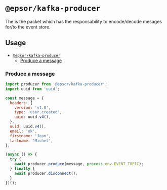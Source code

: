 # `@epsor/kafka-producer`

The is the packet which has the responsability to encode/decode mesages for/to the event store.

## Usage

- [`@epsor/kafka-producer`](#epsorkafka-producer)
  - [Produce a message](#Produce-a-message)

### Produce a message

```js
import producer from '@epsor/kafka-producer';
import uuid from 'uuid';

const message = {
  headers: {
    version: 'v1.0',
    type: 'user.created',
    uuid: uuid.v4(),
  },
  uuid: uuid.v4(),
  email: 'ok',
  firstname: 'Jean',
  lastname: 'Michel',
};

(async () => {
  try {
    await producer.produce(message, process.env.EVENT_TOPIC);
  } finally {
    await producer.disconnect();
  }
})();
```
